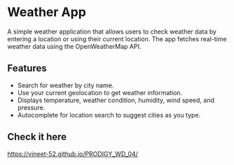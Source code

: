 # Weather App

A simple weather application that allows users to check weather data by entering a location or using their current location. The app fetches real-time weather data using the OpenWeatherMap API.

## Features

- Search for weather by city name.
- Use your current geolocation to get weather information.
- Displays temperature, weather condition, humidity, wind speed, and pressure.
- Autocomplete for location search to suggest cities as you type.

## Check it here
https://vineet-52.github.io/PRODIGY_WD_04/
